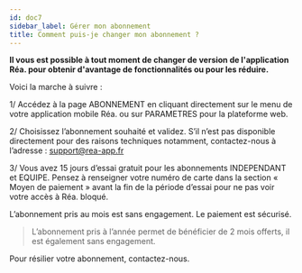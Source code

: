 ```yaml
---
id: doc7
sidebar_label: Gérer mon abonnement
title: Comment puis-je changer mon abonnement ?
---
```



**Il vous est possible à tout moment de changer de version de l'application Réa. pour obtenir d'avantage de fonctionnalités ou pour les réduire.**

Voici la marche à suivre :

1/ Accédez à la page ABONNEMENT en cliquant directement sur le menu de votre application mobile Réa. ou sur PARAMETRES pour la plateforme web.

2/ Choisissez l’abonnement souhaité et validez. S’il n’est pas disponible directement pour des raisons techniques notamment, contactez-nous à l’adresse : support@rea-app.fr

3/ Vous avez 15 jours d’essai gratuit pour les abonnements INDEPENDANT et EQUIPE. Pensez à renseigner votre numéro de carte dans la section « Moyen de paiement » avant la fin de la période d’essai pour ne pas voir votre accès à Réa. bloqué.

L’abonnement pris au mois est sans engagement. Le paiement est sécurisé.

> L’abonnement pris à l’année permet de bénéficier de 2 mois offerts, il est également sans engagement.


Pour résilier votre abonnement, contactez-nous.
